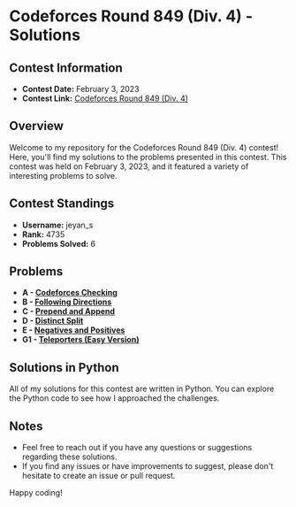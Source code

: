 # Codeforces Round 849 (Div. 4) - Solutions

## Contest Information

- **Contest Date:** February 3, 2023
- **Contest Link:** [Codeforces Round 849 (Div. 4)](https://codeforces.com/contest/1791)

## Overview

Welcome to my repository for the Codeforces Round 849 (Div. 4) contest! Here, you'll find my solutions to the problems presented in this contest. This contest was held on February 3, 2023, and it featured a variety of interesting problems to solve.

## Contest Standings

- **Username:** jeyan_s
- **Rank:** 4735
- **Problems Solved:** 6

## Problems

- **A - [Codeforces Checking](https://codeforces.com/contest/1791/problem/A)**
- **B - [Following Directions](https://codeforces.com/contest/1791/problem/B)**
- **C - [Prepend and Append](https://codeforces.com/contest/1791/problem/C)**
- **D - [Distinct Split](https://codeforces.com/contest/1791/problem/D)**
- **E - [Negatives and Positives](https://codeforces.com/contest/1791/problem/E)**
- **G1 - [Teleporters (Easy Version)](https://codeforces.com/contest/1791/problem/G1)**


## Solutions in Python

All of my solutions for this contest are written in Python. You can explore the Python code to see how I approached the challenges.


## Notes

- Feel free to reach out if you have any questions or suggestions regarding these solutions.
- If you find any issues or have improvements to suggest, please don't hesitate to create an issue or pull request.

Happy coding!
